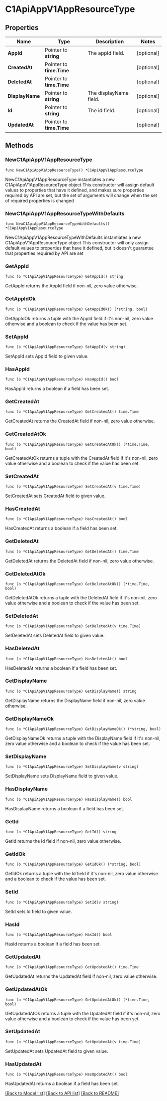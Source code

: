 # C1ApiAppV1AppResourceType

## Properties

Name | Type | Description | Notes
------------ | ------------- | ------------- | -------------
**AppId** | Pointer to **string** | The appId field. | [optional] 
**CreatedAt** | Pointer to **time.Time** |  | [optional] 
**DeletedAt** | Pointer to **time.Time** |  | [optional] 
**DisplayName** | Pointer to **string** | The displayName field. | [optional] 
**Id** | Pointer to **string** | The id field. | [optional] 
**UpdatedAt** | Pointer to **time.Time** |  | [optional] 

## Methods

### NewC1ApiAppV1AppResourceType

`func NewC1ApiAppV1AppResourceType() *C1ApiAppV1AppResourceType`

NewC1ApiAppV1AppResourceType instantiates a new C1ApiAppV1AppResourceType object
This constructor will assign default values to properties that have it defined,
and makes sure properties required by API are set, but the set of arguments
will change when the set of required properties is changed

### NewC1ApiAppV1AppResourceTypeWithDefaults

`func NewC1ApiAppV1AppResourceTypeWithDefaults() *C1ApiAppV1AppResourceType`

NewC1ApiAppV1AppResourceTypeWithDefaults instantiates a new C1ApiAppV1AppResourceType object
This constructor will only assign default values to properties that have it defined,
but it doesn't guarantee that properties required by API are set

### GetAppId

`func (o *C1ApiAppV1AppResourceType) GetAppId() string`

GetAppId returns the AppId field if non-nil, zero value otherwise.

### GetAppIdOk

`func (o *C1ApiAppV1AppResourceType) GetAppIdOk() (*string, bool)`

GetAppIdOk returns a tuple with the AppId field if it's non-nil, zero value otherwise
and a boolean to check if the value has been set.

### SetAppId

`func (o *C1ApiAppV1AppResourceType) SetAppId(v string)`

SetAppId sets AppId field to given value.

### HasAppId

`func (o *C1ApiAppV1AppResourceType) HasAppId() bool`

HasAppId returns a boolean if a field has been set.

### GetCreatedAt

`func (o *C1ApiAppV1AppResourceType) GetCreatedAt() time.Time`

GetCreatedAt returns the CreatedAt field if non-nil, zero value otherwise.

### GetCreatedAtOk

`func (o *C1ApiAppV1AppResourceType) GetCreatedAtOk() (*time.Time, bool)`

GetCreatedAtOk returns a tuple with the CreatedAt field if it's non-nil, zero value otherwise
and a boolean to check if the value has been set.

### SetCreatedAt

`func (o *C1ApiAppV1AppResourceType) SetCreatedAt(v time.Time)`

SetCreatedAt sets CreatedAt field to given value.

### HasCreatedAt

`func (o *C1ApiAppV1AppResourceType) HasCreatedAt() bool`

HasCreatedAt returns a boolean if a field has been set.

### GetDeletedAt

`func (o *C1ApiAppV1AppResourceType) GetDeletedAt() time.Time`

GetDeletedAt returns the DeletedAt field if non-nil, zero value otherwise.

### GetDeletedAtOk

`func (o *C1ApiAppV1AppResourceType) GetDeletedAtOk() (*time.Time, bool)`

GetDeletedAtOk returns a tuple with the DeletedAt field if it's non-nil, zero value otherwise
and a boolean to check if the value has been set.

### SetDeletedAt

`func (o *C1ApiAppV1AppResourceType) SetDeletedAt(v time.Time)`

SetDeletedAt sets DeletedAt field to given value.

### HasDeletedAt

`func (o *C1ApiAppV1AppResourceType) HasDeletedAt() bool`

HasDeletedAt returns a boolean if a field has been set.

### GetDisplayName

`func (o *C1ApiAppV1AppResourceType) GetDisplayName() string`

GetDisplayName returns the DisplayName field if non-nil, zero value otherwise.

### GetDisplayNameOk

`func (o *C1ApiAppV1AppResourceType) GetDisplayNameOk() (*string, bool)`

GetDisplayNameOk returns a tuple with the DisplayName field if it's non-nil, zero value otherwise
and a boolean to check if the value has been set.

### SetDisplayName

`func (o *C1ApiAppV1AppResourceType) SetDisplayName(v string)`

SetDisplayName sets DisplayName field to given value.

### HasDisplayName

`func (o *C1ApiAppV1AppResourceType) HasDisplayName() bool`

HasDisplayName returns a boolean if a field has been set.

### GetId

`func (o *C1ApiAppV1AppResourceType) GetId() string`

GetId returns the Id field if non-nil, zero value otherwise.

### GetIdOk

`func (o *C1ApiAppV1AppResourceType) GetIdOk() (*string, bool)`

GetIdOk returns a tuple with the Id field if it's non-nil, zero value otherwise
and a boolean to check if the value has been set.

### SetId

`func (o *C1ApiAppV1AppResourceType) SetId(v string)`

SetId sets Id field to given value.

### HasId

`func (o *C1ApiAppV1AppResourceType) HasId() bool`

HasId returns a boolean if a field has been set.

### GetUpdatedAt

`func (o *C1ApiAppV1AppResourceType) GetUpdatedAt() time.Time`

GetUpdatedAt returns the UpdatedAt field if non-nil, zero value otherwise.

### GetUpdatedAtOk

`func (o *C1ApiAppV1AppResourceType) GetUpdatedAtOk() (*time.Time, bool)`

GetUpdatedAtOk returns a tuple with the UpdatedAt field if it's non-nil, zero value otherwise
and a boolean to check if the value has been set.

### SetUpdatedAt

`func (o *C1ApiAppV1AppResourceType) SetUpdatedAt(v time.Time)`

SetUpdatedAt sets UpdatedAt field to given value.

### HasUpdatedAt

`func (o *C1ApiAppV1AppResourceType) HasUpdatedAt() bool`

HasUpdatedAt returns a boolean if a field has been set.


[[Back to Model list]](../README.md#documentation-for-models) [[Back to API list]](../README.md#documentation-for-api-endpoints) [[Back to README]](../README.md)


